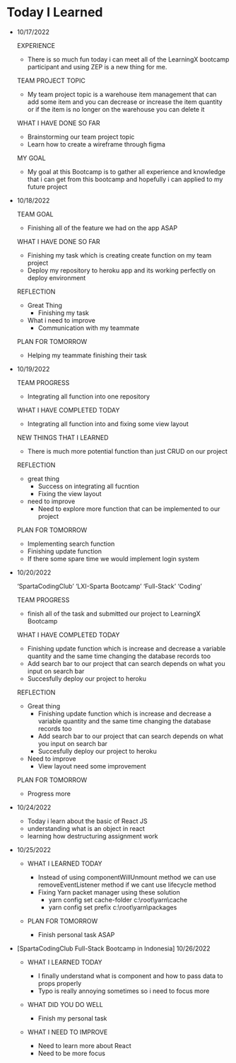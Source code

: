 # Today I Learned

- 10/17/2022

  EXPERIENCE
  
  - There is so much fun today i can meet all of the LearningX bootcamp participant and using ZEP is a new thing for me.
  
  TEAM PROJECT TOPIC
  
  - My team project topic is a warehouse item management that can add some item and you can decrease or increase the item quantity or if the item is no longer on the     warehouse you can delete it
  
  WHAT I HAVE DONE SO FAR
  
  - Brainstorming our team project topic
  - Learn how to create a wireframe through figma

  MY GOAL
  
  - My goal at this Bootcamp is to gather all experience and knowledge that i can get from this bootcamp and hopefully i can applied to my future project
  
  
- 10/18/2022
  
  TEAM GOAL
  
  - Finishing all of the feature we had on the app ASAP
  
  WHAT I HAVE DONE SO FAR
  
  - Finishing my task which is creating create function on my team project
  - Deploy my repository to heroku app and its working perfectly on deploy environment

  REFLECTION
  
  - Great Thing
    - Finishing my task
  - What i need to improve
    - Communication with my teammate
  
  PLAN FOR TOMORROW
  
  - Helping my teammate finishing their task
 
 - 10/19/2022
  
    TEAM PROGRESS

    - Integrating all function into one repository

    WHAT I HAVE COMPLETED TODAY

    - Integrating all function into and fixing some view layout

    NEW THINGS THAT I LEARNED

    - There is much more potential function than just CRUD on our project

    REFLECTION

    - great thing
      - Success on integrating all fucntion
      - Fixing the view layout
    - need to improve
      - Need to explore more function that can be implemented to our project

    PLAN FOR TOMORROW

    - Implementing search function
    - Finishing update function
    - If there some spare time we would implement login system
   
 - 10/20/2022
    
     ‘SpartaCodingClub’ ‘LXI-Sparta Bootcamp’ ‘Full-Stack’ ‘Coding’
    
    TEAM PROGRESS
    - finish all of the task and submitted our project to LearningX Bootcamp
    
    WHAT I HAVE COMPLETED TODAY
    - Finishing update function which is increase and decrease a variable quantity and the same time changing the database records too
    - Add search bar to our project that can search depends on what you input on search bar
    - Succesfully deploy our project to heroku
    
    REFLECTION
    - Great thing
      - Finishing update function which is increase and decrease a variable quantity and the same time changing the database records too
      - Add search bar to our project that can search depends on what you input on search bar
      - Succesfully deploy our project to heroku
    - Need to improve
      - View layout need some improvement
      
    
    PLAN FOR TOMORROW
    
    - Progress more
    
 - 10/24/2022
   - Today i learn about the basic of React JS
   - understanding what is an object in react
   - learning how destructuring assignment work

 - 10/25/2022
   
   - WHAT I LEARNED TODAY
     - Instead of using componentWillUnmount method we can use removeEventListener method if we cant use lifecycle method
     - Fixing Yarn packet manager using these solution
       - yarn config set cache-folder c:\root\yarn\cache
       - yarn config set prefix c:\root\yarn\packages
    
    - PLAN FOR TOMORROW
      - Finish personal task ASAP
      
  - [SpartaCodingClub Full-Stack Bootcamp in Indonesia] 10/26/2022
  
    - WHAT I LEARNED TODAY
      - I finally understand what is component and how to pass data to props properly
      - Typo is really annoying sometimes so i need to focus more
    
    - WHAT DID YOU DO WELL
      - Finish my personal task
    
    - WHAT I NEED TO IMPROVE
      - Need to learn more about React
      - Need to be more focus 
